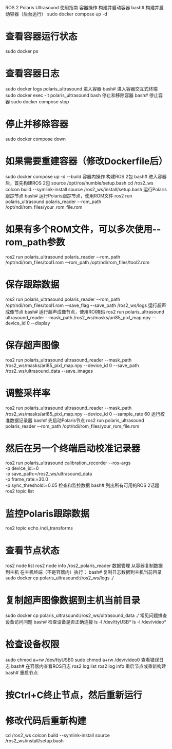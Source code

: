 ROS 2 Polaris Ultrasound 使用指南
容器操作
构建并启动容器
bash# 构建并启动容器（后台运行）
sudo docker compose up -d

# 查看容器运行状态
sudo docker ps

# 查看容器日志
sudo docker logs polaris_ultrasound
进入容器
bash# 进入容器交互式终端
sudo docker exec -it polaris_ultrasound bash
停止和移除容器
bash# 停止容器
sudo docker compose stop

# 停止并移除容器
sudo docker compose down

# 如果需要重建容器（修改Dockerfile后）
sudo docker compose up -d --build
容器内操作
构建ROS 2包
bash# 进入容器后，首先构建ROS 2包
source /opt/ros/humble/setup.bash
cd /ros2_ws
colcon build --symlink-install
source /ros2_ws/install/setup.bash
运行Polaris跟踪节点
bash# 运行Polaris跟踪节点，使用ROM文件
ros2 run polaris_ultrasound polaris_reader --rom_path /opt/ndi/rom_files/your_rom_file.rom

# 如果有多个ROM文件，可以多次使用--rom_path参数
ros2 run polaris_ultrasound polaris_reader --rom_path /opt/ndi/rom_files/tool1.rom --rom_path /opt/ndi/rom_files/tool2.rom

# 保存跟踪数据
ros2 run polaris_ultrasound polaris_reader --rom_path /opt/ndi/rom_files/tool1.rom --save_flag --save_path /ros2_ws/logs
运行超声成像节点
bash# 运行超声成像节点，使用ROI掩码
ros2 run polaris_ultrasound ultrasound_reader --mask_path /ros2_ws/masks/ari85_pixl_map.npy --device_id 0 --display

# 保存超声图像
ros2 run polaris_ultrasound ultrasound_reader --mask_path /ros2_ws/masks/ari85_pixl_map.npy --device_id 0 --save_path /ros2_ws/ultrasound_data --save_images

# 调整采样率
ros2 run polaris_ultrasound ultrasound_reader --mask_path /ros2_ws/masks/ari85_pixl_map.npy --device_id 0 --sample_rate 60
运行校准数据记录器
bash# 先启动Polaris节点
ros2 run polaris_ultrasound polaris_reader --rom_path /opt/ndi/rom_files/your_rom_file.rom

# 然后在另一个终端启动校准记录器
ros2 run polaris_ultrasound calibration_recorder --ros-args \
  -p device_id:=0 \
  -p save_path:=/ros2_ws/ultrasound_data \
  -p frame_rate:=30.0 \
  -p sync_threshold:=0.05
检查和监控数据
bash# 列出所有可用的ROS 2话题
ros2 topic list

# 监控Polaris跟踪数据
ros2 topic echo /ndi_transforms

# 查看节点状态
ros2 node list
ros2 node info /ros2_polaris_reader
数据管理
从容器复制数据到主机
在主机终端（不是容器内）执行：
bash# 复制日志数据到主机当前目录
sudo docker cp polaris_ultrasound:/ros2_ws/logs ./

# 复制超声图像数据到主机当前目录
sudo docker cp polaris_ultrasound:/ros2_ws/ultrasound_data ./
常见问题排查
设备访问问题
bash# 检查设备是否正确连接
ls -l /dev/ttyUSB*
ls -l /dev/video*

# 检查设备权限
sudo chmod a+rw /dev/ttyUSB0
sudo chmod a+rw /dev/video0
查看错误日志
bash# 在容器内查看ROS日志
ros2 log list
ros2 log info
重启节点或重新构建
bash# 重启节点
# 按Ctrl+C终止节点，然后重新运行

# 修改代码后重新构建
cd /ros2_ws
colcon build --symlink-install
source /ros2_ws/install/setup.bash